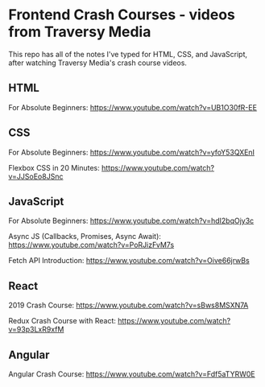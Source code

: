 # Frontend Crash Courses - videos from Traversy Media

This repo has all of the notes I've typed for HTML, CSS, and JavaScript, after watching Traversy Media's crash course videos.

## HTML

For Absolute Beginners: https://www.youtube.com/watch?v=UB1O30fR-EE

## CSS

For Absolute Beginners: https://www.youtube.com/watch?v=yfoY53QXEnI

Flexbox CSS in 20 Minutes: https://www.youtube.com/watch?v=JJSoEo8JSnc

## JavaScript

For Absolute Beginners: https://www.youtube.com/watch?v=hdI2bqOjy3c

Async JS (Callbacks, Promises, Async Await): https://www.youtube.com/watch?v=PoRJizFvM7s

Fetch API Introduction: https://www.youtube.com/watch?v=Oive66jrwBs

## React

2019 Crash Course: https://www.youtube.com/watch?v=sBws8MSXN7A

Redux Crash Course with React: https://www.youtube.com/watch?v=93p3LxR9xfM

## Angular

Angular Crash Course: https://www.youtube.com/watch?v=Fdf5aTYRW0E
